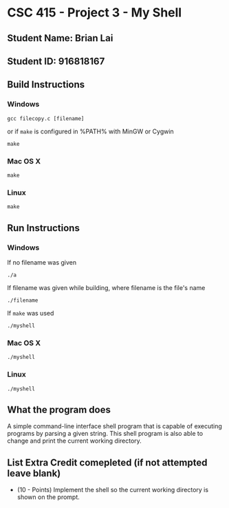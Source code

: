 # CSC 415 - Project 3 - My Shell

## Student Name: Brian Lai

## Student ID: 916818167

## Build Instructions
### Windows
```
gcc filecopy.c [filename]
```
or if `make` is configured in %PATH% with MinGW or Cygwin
```
make
```

### Mac OS X
```
make
```

### Linux
```
make
```

## Run Instructions
### Windows
If no filename was given
```
./a
```
If filename was given while building, where filename is the file's name
```
./filename
```
If `make` was used
```
./myshell
```

### Mac OS X
```
./myshell
```

### Linux
```
./myshell
```

## What the program does
A simple command-line interface shell program that is capable of executing programs by parsing a given string. This shell program is also able to change and print the current working directory.

## List Extra Credit comepleted (if not attempted leave blank)
* (10 - Points) Implement the shell so the current working directory is shown on the prompt.